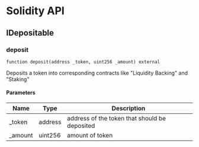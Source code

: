 # Solidity API

## IDepositable

### deposit

```solidity
function deposit(address _token, uint256 _amount) external
```

Deposits a token into corresponding contracts like "Liquidity Backing" and "Staking"

#### Parameters

| Name | Type | Description |
| ---- | ---- | ----------- |
| _token | address | address of the token that should be deposited |
| _amount | uint256 | amount of token |

